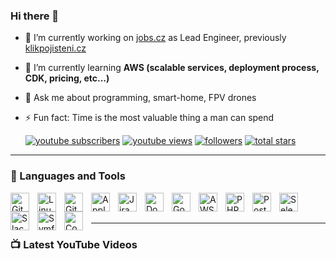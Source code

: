 ### Hi there 👋

- 🔭 I’m currently working on [jobs.cz](https://www.jobs.cz/) as Lead Engineer, previously [klikpojisteni.cz](https://www.klikpojisteni.cz)
- 🌱 I’m currently learning **AWS (scalable services, deployment process, CDK, pricing, etc...)**
- 💬 Ask me about programming, smart-home, FPV drones
- ⚡ Fun fact: Time is the most valuable thing a man can spend

   <p align="left">
   <a target="_blank" href="https://youtube.com/channel/UCgP6chBwftB9rAi52kZzCrg?sub_confirmation=1">
         <img alt="youtube subscribers" title="Subscribe to my YouTube channel" src="https://custom-icon-badges.demolab.com/youtube/channel/subscribers/UCgP6chBwftB9rAi52kZzCrg?color=%23E05D44&label=SUBSCRIBE&logo=video&logoColor=white&style=for-the-badge&labelColor=CE4630"/></a> 
      <a target="_blank" href="https://www.youtube.com/c/kdosiodjinud">
         <img alt="youtube views" title="YouTube views" src="https://custom-icon-badges.demolab.com/youtube/channel/views/UCgP6chBwftB9rAi52kZzCrg?color=%23E1AD0E&logo=eye&logoColor=white&style=for-the-badge&labelColor=C79600"/></a> 
      <a href="https://github.com/kdosiodjinud?tab=followers">
         <img alt="followers" title="Follow me on Github" src="https://custom-icon-badges.demolab.com/github/followers/kdosiodjinud?color=236ad3&labelColor=1155ba&style=for-the-badge&logo=person-add&label=Follow&logoColor=white"/></a>
      <a href="https://github.com/kdosiodjinud?tab=repositories&sort=stargazers">
         <img alt="total stars" title="Total stars on GitHub" src="https://custom-icon-badges.demolab.com/github/stars/kdosiodjinud?color=55960c&style=for-the-badge&labelColor=488207&logo=star"/></a>
   </p>

---

### 🧰 Languages and Tools

<img align="left" alt="Git" width="30px" style="padding-right:10px;" src="https://cdn.jsdelivr.net/gh/devicons/devicon/icons/git/git-original.svg" />
<img align="left" alt="Linux" width="30px" style="padding-right:10px;" src="https://cdn.jsdelivr.net/gh/devicons/devicon/icons/linux/linux-original.svg" />
<img align="left" alt="GitHub" width="30px" style="padding-right:10px;" src="https://cdn.jsdelivr.net/gh/devicons/devicon/icons/github/github-original.svg" />
<img align="left" alt="Apple" width="30px" style="padding-right:10px;" src="https://cdn.jsdelivr.net/gh/devicons/devicon/icons/apple/apple-original.svg" />
<img align="left" alt="Jira" width="30px" style="padding-right:10px;" src="https://cdn.jsdelivr.net/gh/devicons/devicon/icons/jira/jira-original.svg" />
<img align="left" alt="Docker" width="30px" style="padding-right:10px;" src="https://cdn.jsdelivr.net/gh/devicons/devicon/icons/docker/docker-original.svg" />
<img align="left" alt="GoogleCloud" width="30px" style="padding-right:10px;" src="https://cdn.jsdelivr.net/gh/devicons/devicon/icons/googlecloud/googlecloud-original.svg" />
<img align="left" alt="AWS" width="30px" style="padding-right:10px;" src="https://cdn.jsdelivr.net/gh/devicons/devicon/icons/amazonwebservices/amazonwebservices-original.svg" />
<img align="left" alt="PHP Storm" width="30px" style="padding-right:10px;" src="https://cdn.jsdelivr.net/gh/devicons/devicon/icons/phpstorm/phpstorm-original.svg" />
<img align="left" alt="Postgres" width="30px" style="padding-right:10px;" src="https://cdn.jsdelivr.net/gh/devicons/devicon/icons/postgresql/postgresql-original.svg" />
<img align="left" alt="Selenium" width="30px" style="padding-right:10px;" src="https://cdn.jsdelivr.net/gh/devicons/devicon/icons/selenium/selenium-original.svg" />
<img align="left" alt="Slack" width="30px" style="padding-right:10px;" src="https://cdn.jsdelivr.net/gh/devicons/devicon/icons/slack/slack-original.svg" />
<img align="left" alt="Symfony" width="30px" style="padding-right:10px;" src="https://cdn.jsdelivr.net/gh/devicons/devicon/icons/symfony/symfony-original.svg" />
<img align="left" alt="Composer" width="30px" style="padding-right:10px;" src="https://cdn.jsdelivr.net/gh/devicons/devicon/icons/composer/composer-original.svg" />
<br /><br />


---

### 📺 Latest YouTube Videos

<!-- BEGIN YOUTUBE-CARDS -->

<!-- END YOUTUBE-CARDS -->
